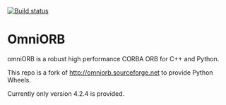 [![Build status](https://ci.appveyor.com/api/projects/status/pty1nyj5vvat681f/branch/master?svg=true)](https://ci.appveyor.com/project/chowder/omniorb/branch/master)

# OmniORB

omniORB is a robust high performance CORBA ORB for C++ and Python.

This repo is a fork of http://omniorb.sourceforge.net to provide Python Wheels.

Currently only version 4.2.4 is provided.
